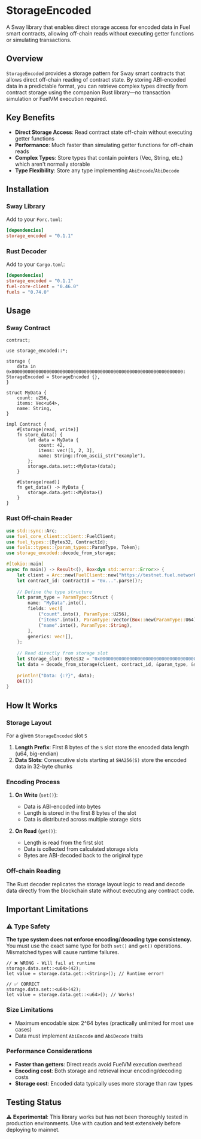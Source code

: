 # StorageEncoded

A Sway library that enables direct storage access for encoded data in Fuel smart contracts, allowing off-chain reads without executing getter functions or simulating transactions.

## Overview

`StorageEncoded` provides a storage pattern for Sway smart contracts that allows direct off-chain reading of contract state. By storing ABI-encoded data in a predictable format, you can retrieve complex types directly from contract storage using the companion Rust library—no transaction simulation or FuelVM execution required.

## Key Benefits

- **Direct Storage Access**: Read contract state off-chain without executing getter functions
- **Performance**: Much faster than simulating getter functions for off-chain reads
- **Complex Types**: Store types that contain pointers (Vec, String, etc.) which aren't normally storable
- **Type Flexibility**: Store any type implementing `AbiEncode`/`AbiDecode`

## Installation

### Sway Library

Add to your `Forc.toml`:

```toml
[dependencies]
storage_encoded = "0.1.1"
```

### Rust Decoder

Add to your `Cargo.toml`:

```toml
[dependencies]
storage_encoded = "0.1.1"
fuel-core-client = "0.46.0"
fuels = "0.74.0"
```

## Usage

### Sway Contract

```sway
contract;

use storage_encoded::*;

storage {
    data in 0x0000000000000000000000000000000000000000000000000000000000000000: StorageEncoded = StorageEncoded {},
}

struct MyData {
    count: u256,
    items: Vec<u64>,
    name: String,
}

impl Contract {
    #[storage(read, write)]
    fn store_data() {
        let data = MyData {
            count: 42,
            items: vec![1, 2, 3],
            name: String::from_ascii_str("example"),
        };
        storage.data.set::<MyData>(data);
    }

    #[storage(read)]
    fn get_data() -> MyData {
        storage.data.get::<MyData>()
    }
}
```

### Rust Off-chain Reader

```rust
use std::sync::Arc;
use fuel_core_client::client::FuelClient;
use fuel_types::{Bytes32, ContractId};
use fuels::types::{param_types::ParamType, Token};
use storage_encoded::decode_from_storage;

#[tokio::main]
async fn main() -> Result<(), Box<dyn std::error::Error>> {
    let client = Arc::new(FuelClient::new("https://testnet.fuel.network")?);
    let contract_id: ContractId = "0x...".parse()?;
    
    // Define the type structure
    let param_type = ParamType::Struct {
        name: "MyData".into(),
        fields: vec![
            ("count".into(), ParamType::U256),
            ("items".into(), ParamType::Vector(Box::new(ParamType::U64))),
            ("name".into(), ParamType::String),
        ],
        generics: vec![],
    };
    
    // Read directly from storage slot
    let storage_slot: Bytes32 = "0x0000000000000000000000000000000000000000000000000000000000000000".parse().unwrap(); // Your storage slot
    let data = decode_from_storage(client, contract_id, &param_type, &storage_slot).await?;
    
    println!("Data: {:?}", data);
    Ok(())
}
```

## How It Works

### Storage Layout

For a given `StorageEncoded` slot `S`

1. **Length Prefix**: First 8 bytes of the `S` slot store the encoded data length (u64, big-endian)
2. **Data Slots**: Consecutive slots starting at `SHA256(S)` store the encoded data in 32-byte chunks

### Encoding Process

1. **On Write** (`set()`):
   - Data is ABI-encoded into bytes
   - Length is stored in the first 8 bytes of the slot
   - Data is distributed across multiple storage slots

2. **On Read** (`get()`):
   - Length is read from the first slot
   - Data is collected from calculated storage slots
   - Bytes are ABI-decoded back to the original type

### Off-chain Reading

The Rust decoder replicates the storage layout logic to read and decode data directly from the blockchain state without executing any contract code.

## Important Limitations

### ⚠️ Type Safety

**The type system does not enforce encoding/decoding type consistency.** You must use the exact same type for both `set()` and `get()` operations. Mismatched types will cause runtime failures.

```sway
// ❌ WRONG - Will fail at runtime
storage.data.set::<u64>(42);
let value = storage.data.get::<String>(); // Runtime error!

// ✅ CORRECT
storage.data.set::<u64>(42);
let value = storage.data.get::<u64>(); // Works!
```

### Size Limitations

- Maximum encodable size: 2^64 bytes (practically unlimited for most use cases)
- Data must implement `AbiEncode` and `AbiDecode` traits

### Performance Considerations

- **Faster than getters**: Direct reads avoid FuelVM execution overhead
- **Encoding cost**: Both storage and retrieval incur encoding/decoding costs
- **Storage cost**: Encoded data typically uses more storage than raw types

## Testing Status

⚠️ **Experimental**: This library works but has not been thoroughly tested in production environments. Use with caution and test extensively before deploying to mainnet.
